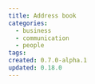 ```yaml
---
title: Address book
categories:
  - business
  - communication
  - people
tags:
created: 0.7.0-alpha.1
updated: 0.18.0
---
```


